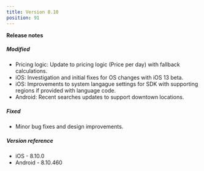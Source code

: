 ```yaml
---
title: Version 8.10
position: 91
---
```


**Release notes**  
   
##### Modified
* Pricing logic: Update to pricing logic (Price per day) with fallback calculations.
* iOS: Investigation and initial fixes for OS changes with iOS 13 beta.
* iOS: Improvements to system langague settings for SDK with supporting regions if provided with language code.
* Android: Recent searches updates to support downtown locations.

##### Fixed
* Minor bug fixes and design improvements.

##### Version reference 
* iOS - 8.10.0
* Android - 8.10.460
